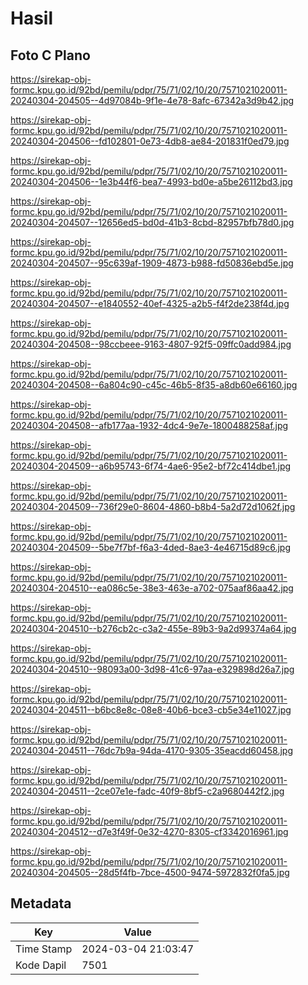 # Hasil

## Foto C Plano

https://sirekap-obj-formc.kpu.go.id/92bd/pemilu/pdpr/75/71/02/10/20/7571021020011-20240304-204505--4d97084b-9f1e-4e78-8afc-67342a3d9b42.jpg

https://sirekap-obj-formc.kpu.go.id/92bd/pemilu/pdpr/75/71/02/10/20/7571021020011-20240304-204506--fd102801-0e73-4db8-ae84-201831f0ed79.jpg

https://sirekap-obj-formc.kpu.go.id/92bd/pemilu/pdpr/75/71/02/10/20/7571021020011-20240304-204506--1e3b44f6-bea7-4993-bd0e-a5be26112bd3.jpg

https://sirekap-obj-formc.kpu.go.id/92bd/pemilu/pdpr/75/71/02/10/20/7571021020011-20240304-204507--12656ed5-bd0d-41b3-8cbd-82957bfb78d0.jpg

https://sirekap-obj-formc.kpu.go.id/92bd/pemilu/pdpr/75/71/02/10/20/7571021020011-20240304-204507--95c639af-1909-4873-b988-fd50836ebd5e.jpg

https://sirekap-obj-formc.kpu.go.id/92bd/pemilu/pdpr/75/71/02/10/20/7571021020011-20240304-204507--e1840552-40ef-4325-a2b5-f4f2de238f4d.jpg

https://sirekap-obj-formc.kpu.go.id/92bd/pemilu/pdpr/75/71/02/10/20/7571021020011-20240304-204508--98ccbeee-9163-4807-92f5-09ffc0add984.jpg

https://sirekap-obj-formc.kpu.go.id/92bd/pemilu/pdpr/75/71/02/10/20/7571021020011-20240304-204508--6a804c90-c45c-46b5-8f35-a8db60e66160.jpg

https://sirekap-obj-formc.kpu.go.id/92bd/pemilu/pdpr/75/71/02/10/20/7571021020011-20240304-204508--afb177aa-1932-4dc4-9e7e-1800488258af.jpg

https://sirekap-obj-formc.kpu.go.id/92bd/pemilu/pdpr/75/71/02/10/20/7571021020011-20240304-204509--a6b95743-6f74-4ae6-95e2-bf72c414dbe1.jpg

https://sirekap-obj-formc.kpu.go.id/92bd/pemilu/pdpr/75/71/02/10/20/7571021020011-20240304-204509--736f29e0-8604-4860-b8b4-5a2d72d1062f.jpg

https://sirekap-obj-formc.kpu.go.id/92bd/pemilu/pdpr/75/71/02/10/20/7571021020011-20240304-204509--5be7f7bf-f6a3-4ded-8ae3-4e46715d89c6.jpg

https://sirekap-obj-formc.kpu.go.id/92bd/pemilu/pdpr/75/71/02/10/20/7571021020011-20240304-204510--ea086c5e-38e3-463e-a702-075aaf86aa42.jpg

https://sirekap-obj-formc.kpu.go.id/92bd/pemilu/pdpr/75/71/02/10/20/7571021020011-20240304-204510--b276cb2c-c3a2-455e-89b3-9a2d99374a64.jpg

https://sirekap-obj-formc.kpu.go.id/92bd/pemilu/pdpr/75/71/02/10/20/7571021020011-20240304-204510--98093a00-3d98-41c6-97aa-e329898d26a7.jpg

https://sirekap-obj-formc.kpu.go.id/92bd/pemilu/pdpr/75/71/02/10/20/7571021020011-20240304-204511--b6bc8e8c-08e8-40b6-bce3-cb5e34e11027.jpg

https://sirekap-obj-formc.kpu.go.id/92bd/pemilu/pdpr/75/71/02/10/20/7571021020011-20240304-204511--76dc7b9a-94da-4170-9305-35eacdd60458.jpg

https://sirekap-obj-formc.kpu.go.id/92bd/pemilu/pdpr/75/71/02/10/20/7571021020011-20240304-204511--2ce07e1e-fadc-40f9-8bf5-c2a9680442f2.jpg

https://sirekap-obj-formc.kpu.go.id/92bd/pemilu/pdpr/75/71/02/10/20/7571021020011-20240304-204512--d7e3f49f-0e32-4270-8305-cf3342016961.jpg

https://sirekap-obj-formc.kpu.go.id/92bd/pemilu/pdpr/75/71/02/10/20/7571021020011-20240304-204505--28d5f4fb-7bce-4500-9474-5972832f0fa5.jpg


## Metadata

| Key        | Value               |
| ---------- | ------------------- |
| Time Stamp | 2024-03-04 21:03:47 |
| Kode Dapil | 7501                |



